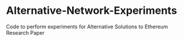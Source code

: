 # Alternative-Network-Experiments
Code to perform experiments for Alternative Solutions to Ethereum Research Paper
